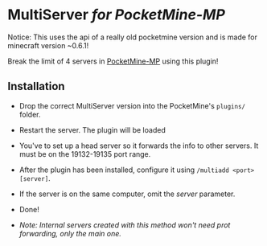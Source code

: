 # MultiServer <em>for PocketMine-MP</em>

Notice: This uses the api of a really old pocketmine version and is made for minecraft version ~0.6.1!

Break the limit of 4 servers in [PocketMine-MP](https://github.com/shoghicp/PocketMine-MP) using this plugin!


## Installation
- Drop the correct MultiServer version into the PocketMine's `plugins/` folder.
- Restart the server. The plugin will be loaded
- You've to set up a head server so it forwards the info to other servers. It must be on the 19132-19135 port range.
 - After the plugin has been installed, configure it using `/multiadd <port> [server]`.
 - If the server is on the same computer, omit the _server_ parameter.
 - Done!

- _Note: Internal servers created with this method won't need prot forwarding, only the main one._
